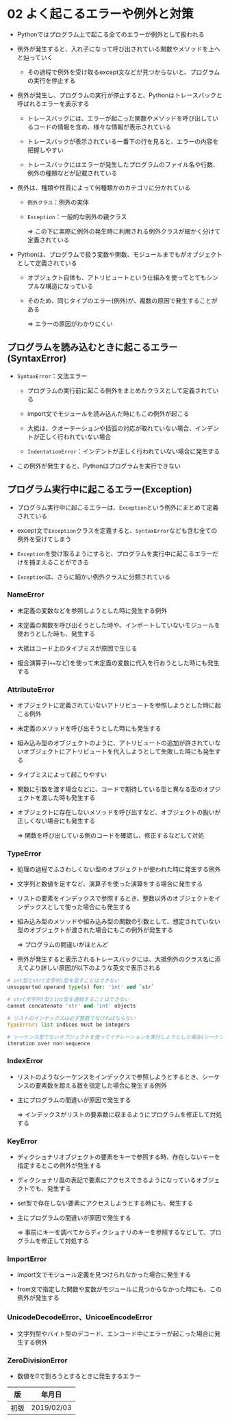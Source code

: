 02 よく起こるエラーや例外と対策
==========================

* Pythonではプログラム上で起こる全てのエラーが例外として扱われる

* 例外が発生すると、入れ子になって呼び出されている関数やメソッドを上へと辿っていく

  * その過程で例外を受け取るexcept文などが見つからないと、プログラムの実行を停止する

* 例外が発生し、プログラムの実行が停止すると、Pythonはトレースバックと呼ばれるエラーを表示する

  * トレースバックには、エラーが起こった関数やメソッドを呼び出しているコードの情報を含め、様々な情報が表示されている

  * トレースバックが表示されている一番下の行を見ると、エラーの内容を把握しやすい

  * トレースバックにはエラーが発生したプログラムのファイル名や行数、例外の種類などが記載されている

* 例外は、種類や性質によって何種類かのカテゴリに分かれている

  * `例外クラス`：例外の実体

  * `Exception`：一般的な例外の親クラス

    => この下に実際に例外の発生時に利用される例外クラスが細かく分けて定義されている

* Pythonは、プログラムで扱う変数や関数、モジュールまでもがオブジェクトとして定義されている

  * オブジェクト自体も、アトリビュートという仕組みを使ってとてもシンプルな構造になっている

  * そのため、同じタイプのエラー(例外)が、複数の原因で発生することがある

    => エラーの原因がわかりにくい



## プログラムを読み込むときに起こるエラー(SyntaxError)

* `SyntaxError`：文法エラー

  * プログラムの実行前に起こる例外をまとめたクラスとして定義されている

  * import文でモジュールを読み込んだ時にもこの例外が起こる

  * 大抵は、クオーテーションや括弧の対応が取れていない場合、インデントが正しく行われていない場合

  * `IndentationError`：インデントが正しく行われていない場合に発生する

* この例外が発生すると、Pythonはプログラムを実行できない



## プログラム実行中に起こるエラー(Exception)

* プログラム実行中に起こるエラーは、`Exception`という例外にまとめて定義されている

* except文で`Exception`クラスを定義すると、`SyntaxError`なども含む全ての例外を受けてしまう

* `Exception`を受け取るようにすると、プログラムを実行中に起こるエラーだけを捕まえることができる

* `Exception`は、さらに細かい例外クラスに分類されている



### NameError

* 未定義の変数などを参照しようとした時に発生する例外

* 未定義の関数を呼び出そうとした時や、インポートしていないモジュールを使おうとした時も、発生する

* 大抵はコード上のタイプミスが原因で生じる

* 複合演算子(`+=`など)を使って未定義の変数に代入を行おうとした時にも発生する



### AttributeError

* オブジェクトに定義されていないアトリビュートを参照しようとした時に起こる例外

* 未定義のメソッドを呼び出そうとした時にも発生する

* 組み込み型のオブジェクトのように、アトリビュートの追加が許されていないオブジェクトにアトリビュートを代入しようとして失敗した時にも発生する

* タイプミスによって起こりやすい

* 関数に引数を渡す場合などに、コードで期待している型と異なる型のオブジェクトを渡した時も発生する

* オブジェクトに存在しないメソッドを呼び出すなど、オブジェクトの扱いが正しくない場合にも発生する

  => 関数を呼び出している側のコードを確認し、修正するなどして対処



### TypeError

* 処理の過程でふさわしくない型のオブジェクトが使われた時に発生する例外

* 文字列と数値を足すなど、演算子を使った演算をする場合に発生する

* リストの要素をインデックスで参照するとき、整数以外のオブジェクトをインデックスとして使った場合にも発生する

* 組み込み型のメソッドや組み込み型の関数の引数として、想定されていない型のオブジェクトが渡された場合にもこの例外が発生する

  => プログラムの間違いがほとんど

* 例外が発生すると表示されるトレースバックには、大抵例外のクラス名に添えてより詳しい原因が以下のような英文で表示される

```python
# int型とstr(文字列)型を足すことはできない
unsupported operand type(s) for: 'int' and `str`
```

```python
# str(文字列)型とint型を連結することはできない
cannot concatenate 'str' and 'int' objects
```

```python
# リストのインデックスは必ず整数でなければならない
TypeError: list indices must be integers
```

```python
# シーケンス型でないオブジェクトを使ってイテレーションを実行しようとした場合(シーケンス型を要求する場所にそれ以外のオブジェクトを記述した)
iteration over non-sequence
```



### IndexError

* リストのようなシーケンスをインデックスで参照しようとするとき、シーケンスの要素数を超える数を指定した場合に発生する例外

* 主にプログラムの間違いが原因で発生する

  => インデックスがリストの要素数に収まるようにプログラムを修正して対処する



### KeyError

* ディクショナリオブジェクトの要素をキーで参照する時、存在しないキーを指定するとこの例外が発生する

* ディクショナリ風の表記で要素にアクセスできるようになっているオブジェクトでも、発生する

* set型で存在しない要素にアクセスしようとする時にも、発生する

* 主にプログラムの間違いが原因で発生する

  => 事前にキーを調べてからディクショナリのキーを参照するなどして、プログラムを修正して対処する



### ImportError

* import文でモジュール定義を見つけられなかった場合に発生する

* from文で指定した関数や変数がモジュールに見つからなかった時にも、この例外が発生する



### UnicodeDecodeError、UnicoeEncodeError

* 文字列型やバイト型のデコード、エンコード中にエラーが起こった場合に発生する例外



### ZeroDivisionError

* 数値を0で割ろうとするときに発生するエラー



| 版 |  年月日   |
|---|----------|
|初版|2019/02/03|
